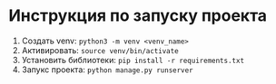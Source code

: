 # Инструкция по запуску проекта

1. Создать venv: `python3 -m venv <venv_name>`
1. Активировать: `source venv/bin/activate`
1. Установить библиотеки: `pip install -r requirements.txt`
1. Запукс проекта: `python manage.py runserver`
